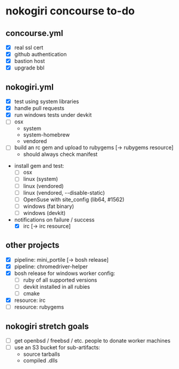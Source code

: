 # nokogiri concourse to-do

## concourse.yml

* [x] real ssl cert
* [x] github authentication
* [x] bastion host
* [x] upgrade bbl

## nokogiri.yml

* [x] test using system libraries
* [x] handle pull requests
* [x] run windows tests under devkit
* [ ] osx
  * system
  * system-homebrew
  * vendored
* [ ] build an rc gem and upload to rubygems [→ rubygems resource]
  * should always check manifest
* install gem and test:
  * [ ] osx
  * [ ] linux (system)
  * [ ] linux (vendored)
  * [ ] linux (vendored, --disable-static)
  * [ ] OpenSuse with site_config (lib64, #1562)
  * [ ] windows (fat binary)
  * [ ] windows (devkit)
* notifications on failure / success
  * [x] irc [→ irc resource]

## other projects

* [x] pipeline: mini_portile [→ bosh release]
* [x] pipeline: chromedriver-helper
* [x] bosh release for windows worker config:
  * [ ] ruby of all supported versions
  * [ ] devkit installed in all rubies
  * [ ] cmake
* [x] resource: irc
* [ ] resource: rubygems

## nokogiri stretch goals

* [ ] get openbsd / freebsd / etc. people to donate worker machines
* [ ] use an S3 bucket for sub-artifacts:
  * source tarballs
  * compiled .dlls
